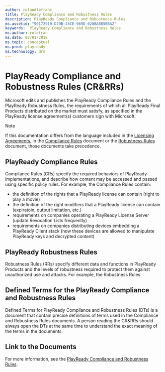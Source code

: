 ```yaml
---
author: rolandlefranc
title: PlayReady Compliance and Robustness Rules
description: PlayReady Compliance and Robustness Rules
ms.assetid: "90172919-D79B-45CE-969D-028BABB5BBA2"
keywords:  PlayReady Compliance and Robustness Rules
ms.author: rolefran
ms.date: 02/01/2018
ms.topic: conceptual
ms.prod: playready
ms.technology: drm
---
```



# PlayReady Compliance and Robustness Rules (CR&RRs)

Microsoft edits and publishes the PlayReady Compliance Rules and the PlayReady Robustness Rules, the requirements of which all PlayReady Final Products distributed on the market must satisfy, as specified in the PlayReady license agreement(s) customers sign with Microsoft.


> [!NOTE]
> If this documentation differs from the language included in the [Licensing Agreements](https://www.microsoft.com/playready/licensing/), in the [Compliance Rules](https://www.microsoft.com/playready/licensing/compliance/) document or the [Robustness Rules](https://www.microsoft.com/playready/licensing/compliance/) document, those documents take precedence.


## PlayReady Compliance Rules

Compliance Rules (CRs) specify the required behaviors of PlayReady implementations, and describe how content may be accessed and passed using specific policy rules. For example, the Compliance Rules contain:
- the definition of the rights that a PlayReady license can contain (right to play a movie)
- the definition of the right modifiers that a PlayReady license can contain (expiratoin, output limitation, etc.)
- requirements on companies operating a PlayReady License Server (update Revocation Lists frequently)
- requirements on companies distributing devices embedding a PlayReady Client stack (how these devices are allowed to manipulate PlayReady keys and decrypted content)


## PlayReady Robustness Rules

Robustness Rules (RRs) specify different data and functions in PlayReady Products and the levels of robustness required to protect them against unauthorized use and attacks.
For example, the Robustness Rules 


## Defined Terms for the PlayReady Compliance and Robustness Rules

Defined Terms for PlayReady Compliance and Robustness Rules (DTs) is a document that contain precise definitions of terms used in the Compliance and Robustness Rules documents.
A person reading the CR&RRs should always open the DTs at the same time to understand the exact meaning of the terms in the documents.


## Link to the Documents

For more information, see the [PlayReady Compliance and Robustness Rules](https://www.microsoft.com/playready/licensing/compliance/).


